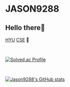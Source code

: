 # JASON9288 
## Hello there👋

[HYU](https://hanyang.ac.kr/) [CSE](http://cs.hanyang.ac.kr/eng/) 🙌  

<br> 

[![Solved.ac Profile](http://mazassumnida.wtf/api/v2/generate_badge?boj=jason9288)](https://solved.ac/백준아이디/)

<br>

[![Jason9288's GitHub stats](https://github-readme-stats.vercel.app/api?username=jason9288)](https://github.com/anuraghazra/github-readme-stats)
